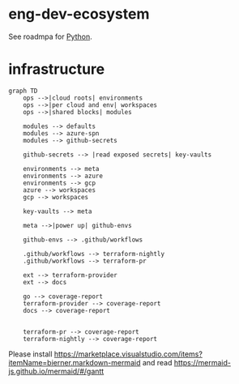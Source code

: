 # eng-dev-ecosystem

See roadmpa for [Python](PYTHON_ROADMAP.md).

# infrastructure

```mermaid
graph TD
    ops -->|cloud roots| environments
    ops -->|per cloud and env| workspaces
    ops -->|shared blocks| modules

    modules --> defaults
    modules --> azure-spn
    modules --> github-secrets

    github-secrets --> |read exposed secrets| key-vaults

    environments --> meta
    environments --> azure
    environments --> gcp
    azure --> workspaces
    gcp --> workspaces

    key-vaults --> meta

    meta -->|power up| github-envs

    github-envs --> .github/workflows

    .github/workflows --> terraform-nightly
    .github/workflows --> terraform-pr

    ext --> terraform-provider
    ext --> docs

    go --> coverage-report
    terraform-provider --> coverage-report
    docs --> coverage-report


    terraform-pr --> coverage-report
    terraform-nightly --> coverage-report
```

Please install https://marketplace.visualstudio.com/items?itemName=bierner.markdown-mermaid and read https://mermaid-js.github.io/mermaid/#/gantt
